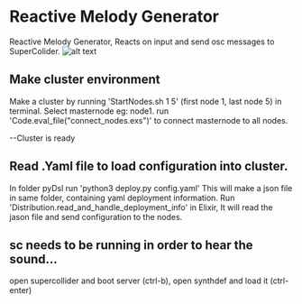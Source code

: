 # Reactive Melody Generator

Reactive Melody Generator, Reacts on input and send osc messages to SuperColider.
![alt text](https://github.com/hbns/Reactive-Melody-Generator/blob/main/image.jpg?raw=true)

## Make cluster environment

Make a cluster by running 'StartNodes.sh 1 5' (first node 1, last node 5) in terminal.
Select masternode eg: node1. run 'Code.eval_file("connect_nodes.exs")' to connect masternode to all nodes.

--Cluster is ready

## Read .Yaml file to load configuration into cluster.
In folder pyDsl run 'python3 deploy.py config.yaml'
This will make a json file in same folder, containing yaml deployment information.
Run 'Distribution.read_and_handle_deployment_info' in Elixir, It will read the jason file and send configuration to the nodes.

## sc needs to be running in order to hear the sound...

open supercollider and boot server (ctrl-b), open synthdef and load it (ctrl-enter)



